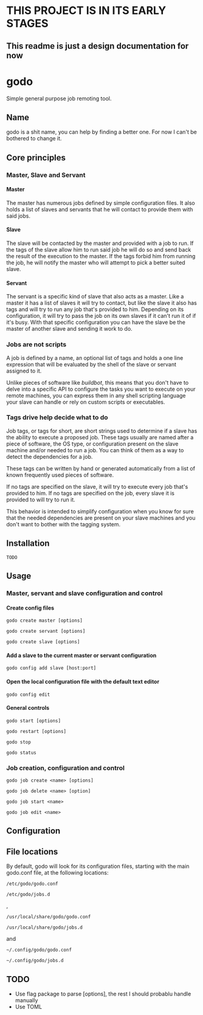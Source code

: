 # THIS PROJECT IS IN ITS EARLY STAGES

## This readme is just a design documentation for now

# godo

Simple general purpose job remoting tool.

## Name

godo is a shit name, you can help by finding a better one. For now I can't be bothered to change it.

## Core principles

### Master, Slave and Servant

#### Master

The master has numerous jobs defined by simple configuration files. It also holds a list of slaves and servants that he will contact to provide them with said jobs.

#### Slave

The slave will be contacted by the master and provided with a job to run. If the tags of the slave allow him to run said job he will do so and send back the result of the execution to the master. If the tags forbid him from running the job, he will notify the master who will attempt to pick a better suited slave.

#### Servant

The servant is a specific kind of slave that also acts as a master. Like a master it has a list of slaves it will try to contact, but like the slave it also has tags and will try to run any job that's provided to him. Depending on its configuration, it will try to pass the job on its own slaves if it can't run it of if it's busy. With that specific configuration you can have the slave be the master of another slave and sending it work to do.

### Jobs are not scripts

A job is defined by a name, an optional list of tags and holds a one line expression that will be evaluated by the shell of the slave or servant assigned to it.

Unlike pieces of software like _buildbot_, this means that you don't have to delve into a specific API to configure the tasks you want to execute on your remote machines, you can express them in any shell scripting language your slave can handle or rely on custom scripts or executables.

### Tags drive help decide what to do

Job tags, or tags for short, are short strings used to determine if a slave has the ability to execute a proposed job. These tags usually are named after a piece of software, the OS type, or configuration present on the slave machine and/or needed to run a job. You can think of them as a way to detect the dependencies for a job.

These tags can be written by hand or generated automatically from a list of known frequently used pieces of software.

If no tags are specified on the slave, it will try to execute every job that's provided to him. If no tags are specified on the job, every slave it is provided to will try to run it.

This behavior is intended to simplify configuration when you know for sure that the needed dependencies are present on your slave machines and you don't want to bother with the tagging system.

## Installation

    TODO

## Usage

### Master, servant and slave configuration and control

#### Create config files

    godo create master [options]

    godo create servant [options]

    godo create slave [options]

#### Add a slave to the current master or servant configuration

    godo config add slave [host:port]

#### Open the local configuration file with the default text editor

    godo config edit

#### General controls

    godo start [options]

    godo restart [options]

    godo stop

    godo status

### Job creation, configuration and control

    godo job create <name> [options]

    godo job delete <name> [option]

    godo job start <name>

    godo job edit <name>

## Configuration

## File locations

By default, godo will look for its configuration files, starting with the main godo.conf file, at the following locations:

    /etc/godo/godo.conf

    /etc/godo/jobs.d

,

    /usr/local/share/godo/godo.conf

    /usr/local/share/godo/jobs.d

and

    ~/.config/godo/godo.conf
    
    ~/.config/godo/jobs.d

## TODO

- Use flag package to parse [options], the rest I should probablu handle manually
- Use TOML
